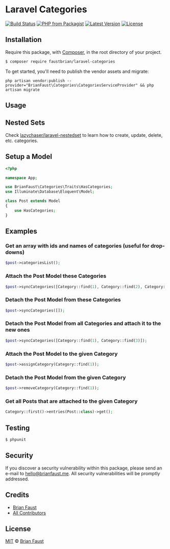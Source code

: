 # Laravel Categories

[![Build Status](https://img.shields.io/travis/faustbrian/Laravel-Categories/master.svg?style=flat-square)](https://travis-ci.org/faustbrian/Laravel-Categories)
[![PHP from Packagist](https://img.shields.io/packagist/php-v/faustbrian/laravel-categories.svg?style=flat-square)]()
[![Latest Version](https://img.shields.io/github/release/faustbrian/Laravel-Categories.svg?style=flat-square)](https://github.com/faustbrian/Laravel-Categories/releases)
[![License](https://img.shields.io/packagist/l/faustbrian/Laravel-Categories.svg?style=flat-square)](https://packagist.org/packages/faustbrian/Laravel-Categories)

## Installation

Require this package, with [Composer](https://getcomposer.org/), in the root directory of your project.

``` bash
$ composer require faustbrian/laravel-categories
```

To get started, you'll need to publish the vendor assets and migrate:

```
php artisan vendor:publish --provider="BrianFaust\Categories\CategoriesServiceProvider" && php artisan migrate
```

## Usage

## Nested Sets

Check [lazychaser/laravel-nestedset](https://github.com/lazychaser/laravel-nestedset) to learn how to create, update, delete, etc. categories.

## Setup a Model
``` php
<?php

namespace App;

use BrianFaust\Categories\Traits\HasCategories;
use Illuminate\Database\Eloquent\Model;

class Post extends Model
{
    use HasCategories;
}
```

## Examples

### Get an array with ids and names of categories (useful for drop-downs)
``` php
$post->categoriesList();
```

### Attach the Post Model these Categories
``` php
$post->syncCategories([Category::find(1), Category::find(2), Category::find(3)]);
```

### Detach the Post Model from these Categories
``` php
$post->syncCategories([]);
```

### Detach the Post Model from all Categories and attach it to the new ones
``` php
$post->syncCategories([Category::find(1), Category::find(3)]);
```

### Attach the Post Model to the given Category
``` php
$post->assignCategory(Category::find(1));
```

### Detach the Post Model from the given Category
``` php
$post->removeCategory(Category::find(1));
```

### Get all Posts that are attached to the given Category
``` php
Category::first()->entries(Post::class)->get();
```

## Testing

``` bash
$ phpunit
```

## Security

If you discover a security vulnerability within this package, please send an e-mail to hello@brianfaust.me. All security vulnerabilities will be promptly addressed.

## Credits

- [Brian Faust](https://github.com/faustbrian)
- [All Contributors](../../contributors)

## License

[MIT](LICENSE) © [Brian Faust](https://brianfaust.me)
